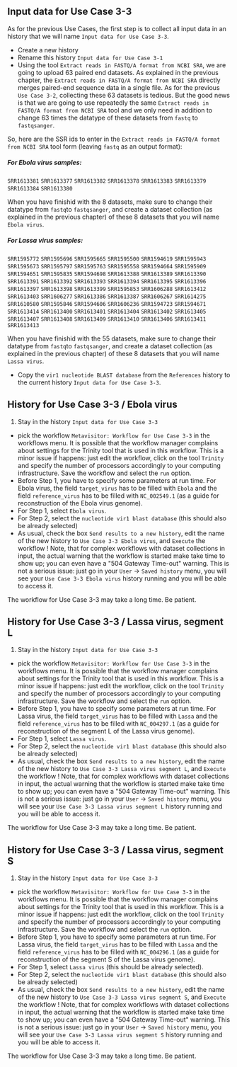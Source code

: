 ## Input data for Use Case 3-3

As for the previous Use Cases, the first step is to collect all input data in an history that we will name `Input data for Use Case 3-3`. 

- Create a new history
- Rename this history `Input data for Use Case 3-1`
- Using the tool `Extract reads in FASTQ/A format from NCBI SRA`, we are going to upload 63 paired end datasets. As explained in the previous chapter, the `Extract reads in FASTQ/A format from NCBI SRA` directly merges paired-end sequence data in a single file. As for the previous `Use Case 3-2`, collecting these 63 datasets is tedious. But the good news is that we are going to use repeatedly  the same `Extract reads in FASTQ/A format from NCBI SRA` tool and we only need in addition to change 63 times the datatype of these datasets from `fastq` to `fastqsanger`.

So, here are the SSR ids to enter in the `Extract reads in FASTQ/A format from NCBI SRA` tool form (leaving `fastq` as an output format):

##### For Ebola virus samples:

`SRR1613381`
`SRR1613377`
`SRR1613382`
`SRR1613378`
`SRR1613383`
`SRR1613379`
`SRR1613384`
`SRR1613380`

When you have finishid with the 8 datasets, make sure to change their datatype from `fastq`to `fastqsanger`, and create a dataset collection (as explained in the previous chapter) of these 8 datasets that you will name `Ebola virus`.

##### For Lassa virus samples:

`SRR1595772`
`SRR1595696`
`SRR1595665`
`SRR1595500`
`SRR1594619`
`SRR1595943`
`SRR1595673`
`SRR1595797`
`SRR1595763`
`SRR1595558`
`SRR1594664`
`SRR1595909`
`SRR1594651`
`SRR1595835`
`SRR1594698`
`SRR1613388`
`SRR1613389`
`SRR1613390`
`SRR1613391`
`SRR1613392`
`SRR1613393`
`SRR1613394`
`SRR1613395`
`SRR1613396`
`SRR1613397`
`SRR1613398`
`SRR1613399`
`SRR1595853`
`SRR1606288`
`SRR1613412`
`SRR1613403`
`SRR1606277`
`SRR1613386`
`SRR1613387`
`SRR1606267`
`SRR1614275`
`SRR1610580`
`SRR1595846`
`SRR1594606`
`SRR1606236`
`SRR1594723`
`SRR1594671`
`SRR1613414`
`SRR1613400`
`SRR1613401`
`SRR1613404`
`SRR1613402`
`SRR1613405`
`SRR1613407`
`SRR1613408`
`SRR1613409`
`SRR1613410`
`SRR1613406`
`SRR1613411`
`SRR1613413`

When you have finishid with the 55 datasets, make sure to change their datatype from `fastq`to `fastqsanger`, and create a dataset collection (as explained in the previous chapter) of these 8 datasets that you will name `Lassa virus`.

- Copy the `vir1 nucleotide BLAST database` from the `References` history to the current history `Input data for Use Case 3-3`.

## History for Use Case 3-3 / Ebola virus
1. Stay in the history `Input data for Use Case 3-3`
- pick the workflow `Metavisitor: Workflow for Use Case 3-3` in the workflows menu. It is possible that the workflow manager complains about settings for the Trinity tool that is used in this workflow. This is a minor issue if happens: just edit the workflow, click on the tool `Trinity` and specify the number of processors accordingly to your computing infrastructure. Save the workflow and select the `run` option.
- Before Step 1, you have to specify some parameters at run time. For Ebola virus, the field `target_virus` has to be filled with `Ebola` and the field `reference_virus` has to be filled with `NC_002549.1` (as a guide for reconstruction of the Ebola virus genome).
- For Step 1, select `Ebola virus`.
- For Step 2, select the `nucleotide vir1 blast database` (this should also be already selected)
- As usual, check the box `Send results to a new history`, edit the name of the new history to `Use Case 3-3 Ebola virus`, and `Execute` the workflow ! Note, that for complex workflows with dataset collections in input, the actual warning that the workflow is started make take time to show up; you can even have a "504 Gateway Time-out" warning. This is not a serious issue: just go in your `User` -> `Saved history` menu, you will see your `Use Case 3-3 Ebola virus` history running and you will be able to access it.

The workflow for Use Case 3-3 may take a long time. Be patient.

## History for Use Case 3-3 / Lassa virus, segment L
1. Stay in the history `Input data for Use Case 3-3`
- pick the workflow `Metavisitor: Workflow for Use Case 3-3` in the workflows menu. It is possible that the workflow manager complains about settings for the Trinity tool that is used in this workflow. This is a minor issue if happens: just edit the workflow, click on the tool `Trinity` and specify the number of processors accordingly to your computing infrastructure. Save the workflow and select the `run` option.
- Before Step 1, you have to specify some parameters at run time. For Lassa virus, the field `target_virus` has to be filled with `Lassa` and the field `reference_virus` has to be filled with `NC_004297.1` (as a guide for reconstruction of the segment L of the Lassa virus genome).
- For Step 1, select `Lassa virus`.
- For Step 2, select the `nucleotide vir1 blast database` (this should also be already selected)
- As usual, check the box `Send results to a new history`, edit the name of the new history to `Use Case 3-3 Lassa virus segment L`, and `Execute` the workflow ! Note, that for complex workflows with dataset collections in input, the actual warning that the workflow is started make take time to show up; you can even have a "504 Gateway Time-out" warning. This is not a serious issue: just go in your `User` -> `Saved history` menu, you will see your `Use Case 3-3 Lassa virus segment L` history running and you will be able to access it.

The workflow for Use Case 3-3 may take a long time. Be patient.

## History for Use Case 3-3 / Lassa virus, segment S
1. Stay in the history `Input data for Use Case 3-3`
- pick the workflow `Metavisitor: Workflow for Use Case 3-3` in the workflows menu. It is possible that the workflow manager complains about settings for the Trinity tool that is used in this workflow. This is a minor issue if happens: just edit the workflow, click on the tool `Trinity` and specify the number of processors accordingly to your computing infrastructure. Save the workflow and select the `run` option.
- Before Step 1, you have to specify some parameters at run time. For Lassa virus, the field `target_virus` has to be filled with `Lassa` and the field `reference_virus` has to be filled with `NC_004296.1` (as a guide for reconstruction of the segment S of the Lassa virus genome).
- For Step 1, select `Lassa virus` (this should be already selected).
- For Step 2, select the `nucleotide vir1 blast database` (this should also be already selected)
- As usual, check the box `Send results to a new history`, edit the name of the new history to `Use Case 3-3 Lassa virus segment S`, and `Execute` the workflow ! Note, that for complex workflows with dataset collections in input, the actual warning that the workflow is started make take time to show up; you can even have a "504 Gateway Time-out" warning. This is not a serious issue: just go in your `User` -> `Saved history` menu, you will see your `Use Case 3-3 Lassa virus segment S` history running and you will be able to access it.

The workflow for Use Case 3-3 may take a long time. Be patient.
